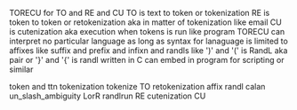 TORECU for TO and RE and CU
TO is text to token or tokenization
RE is token to token or retokenization aka in matter of tokenization like email
CU is cutenization aka execution when tokens is run like program
TORECU can interpret no particular language
as long as syntax for lanaguage is limited
to affixes like suffix and prefix and infixn
and randls like ')' and '(' is RandL aka pair or '}' and '{' is randl
written in C
can embed in program for scripting or similar

token and ttn
tokenization
  tokenize
  TO
retokenization
  affix
  randl
  calan
  un_slash_ambiguity
  LorR
  randlrun
  RE
cutenization
  CU
